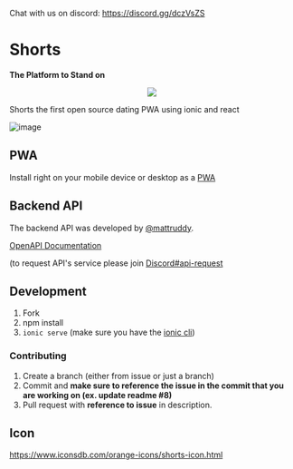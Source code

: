 Chat with us on discord: https://discord.gg/dczVsZS

# Shorts
**The Platform to Stand on**

<p align="center">
<img src="https://shortss.s3.amazonaws.com/shorts-180.png" />
</p>

Shorts the first open source dating PWA using ionic and react

![image](https://user-images.githubusercontent.com/10817537/73545382-3f8fbb00-4409-11ea-9dd8-a29b75ee526b.png)

## PWA

Install right on your mobile device or desktop as a [PWA](https://developer.mozilla.org/en-US/docs/Web/Progressive_web_apps)

## Backend API

The backend API was developed by [@mattruddy](https://github.com/mattruddy).

[OpenAPI Documentation](https://selfconnect.dev/swagger-ui.html)

(to request API's service please join [Discord#api-request](https://discord.gg/vVtzKGu)

## Development

1. Fork
2. npm install
3. `ionic serve` (make sure you have the [ionic cli](https://ionicframework.com/docs/cli))

### Contributing

1. Create a branch (either from issue or just a branch)
2. Commit and **make sure to reference the issue in the commit that you are working on (ex. update readme #8)**
3. Pull request with **reference to issue** in description.

## Icon

https://www.iconsdb.com/orange-icons/shorts-icon.html
